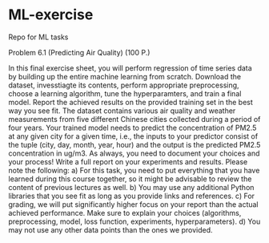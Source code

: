 # ML-exercise
Repo for ML tasks

Problem 6.1 (Predicting Air Quality) (100 P.)


In this final exercise sheet, you will perform regression of time series data by building up the entire
machine learning from scratch. Download the dataset, invesstiagte its contents, perform appropriate preprocessing,
choose a learning algorithm, tune the hyperparamters, and train a final model. Report the
achieved results on the provided training set in the best way you see fit. The dataset contains various
air quality and weather measurements from five different Chinese cities collected during a period of four
years. Your trained model needs to predict the concentration of PM2.5 at any given city for a given time,
i.e., the inputs to your predictor consist of the tuple (city, day, month, year, hour) and the output is the
predicted PM2.5 concentration in ug/m3. As always, you need to document your choices and
your process! Write a full report on your experiments and results. Please note the following:
a) For this task, you need to put everything that you have learned during this course together, so it
might be advisable to review the content of previous lectures as well.
b) You may use any additional Python libraries that you see fit as long as you provide links and
references.
c) For grading, we will put significantly higher focus on your report than the actual achieved performance.
Make sure to explain your choices (algorithms, preprocessing, model, loss function,
experiments, hyperparameters).
d) You may not use any other data points than the ones we provided.
